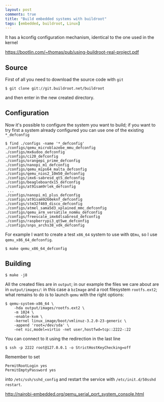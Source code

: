 ```yaml
---
layout: post
comments: true
title: "Build embedded systems with buildroot"
tags: [embedded, buildroot, Linux]
---
```


It has a kconfig configuration mechanism, identical to the one
used in the kernel

https://bootlin.com/~thomas/pub/using-buildroot-real-project.pdf

## Source

First of all you need to download the source code with ``git``

```
$ git clone git://git.buildroot.net/buildroot
```


and then enter in the new created directory. 

## Configuration

Now it's possible to configure
the system you want to build; if you want to try first a system already
configured you can use one of the existing ``*_defconfig``

```
$ find ./configs -name '*_defconfig'
./configs/qemu_microblazebe_mmu_defconfig
./configs/mx6udoo_defconfig
./configs/ci20_defconfig
./configs/orangepi_prime_defconfig
./configs/nanopi_m1_defconfig
./configs/qemu_mips64_malta_defconfig
./configs/qemu_nios2_10m50_defconfig
./configs/imx6-sabresd_qt5_defconfig
./configs/beagleboardx15_defconfig
./configs/at91sam9rlek_defconfig
 ...
./configs/nanopi_m1_plus_defconfig
./configs/at91sam9260eknf_defconfig
./configs/stm32f469_disco_defconfig
./configs/atmel_sama5d3_xplained_mmc_defconfig
./configs/qemu_arm_versatile_nommu_defconfig
./configs/freescale_imx6dlsabresd_defconfig
./configs/raspberrypi3_qt5we_defconfig
./configs/snps_archs38_vdk_defconfig
```

For example I want to create a test ``x86_64`` system to use with ``QEmu``,
so I use ``qemu_x86_64_defconfig``.

```
$ make qemu_x86_64_defconfig
```

## Building

```
$ make -j8
```

All the created files are in ``output``; in our example the files we care about are in ``output/images/``:
in this case a ``bzImage`` and a root filesystem ``rootfs.ext2``; what remains to do is to launch
``qemu`` with the right options:

```
$ qemu-system-x86_64 \
    -hda output/images/rootfs.ext2 \
    -m 1024 \
    -enable-kvm \
    -kernel linux_image/boot/vmlinuz-3.2.0-23-generic \
    -append 'root=/dev/sda' \
    -net nic,model=virtio -net user,hostfwd=tcp::2222-:22
```

You can connect to it using the redirection in the last line

```
$ ssh -p 2222 root@127.0.0.1 -o StrictHostKeyChecking=off
```

Remember to set

```
PermitRootLogin yes
PermitEmptyPassword yes
```

into ``/etc/ssh/sshd_config`` and restart the service with ``/etc/init.d/50sshd restart``.

http://nairobi-embedded.org/qemu_serial_port_system_console.html
